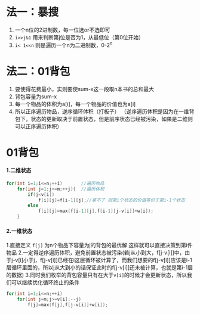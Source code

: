 # 法一：暴搜

1. 一个n位的2进制数，每一位选or不选即可
2. `i>>j&1` 用来判断第j位是否为1，从最低位（第0位开始）
3. `i< 1<<n` 则是遍历一个n为二进制数，0-$2^n$

# 法二：01背包

1. 要使得花费最小，实则要使sum-x这一段取n本书的总和最大
2. 背包容量为sum-x
3. 每一个物品的体积为a[i]，每一个物品的价值也为a[i]
4. 所以正序遍历物品，逆序循环体积（打板子） （逆序遍历体积是因为在一维背包下，状态的更新取决于前置状态，但是前序状态已经被污染，如果是二维则可以正序遍历体积）


# 01背包

#### 1.二维状态

```cpp
for(int i=1;i<=n;++i)       //遍历物品
    for(int j=1;j<=m;++j){  //遍历体积
        if(j<v[i])
            f[i][j]=f[i-1][j];//拿不了 则第i个状态的价值等价于第i-1个状态
        else
            f[i][j]=max(f[i-1][j],f[i-1][j-v[i]]+w[i]);
    }
```

#### 2.一维状态

1.直接定义 `f[j]` 为n个物品下容量为j的背包的最优解 这样就可以直接决策到第i件物品
2.一定得逆序遍历体积，避免前置状态被污染(若j从小到大，f[j-v[i]]中，由于j-v[i]小于j，f[j-v[i]]已经在i这层循环被计算了，而我们想要的f[j-v[i]]应该是i-1层循环里面的，所以j从大到小的话保证此时的f[j-v[i]]还未被计算，也就是第i-1层的数据)
3.同时我们枚举的背包容量只有在大于`v[i]`的时候才会更新状态，所以我们可以继续优化循环终止的条件

```cpp
for(int i=1;i<=n;++i)
    for(int j=m;j>=v[i];--j)
        f[j]=max(f[j],f[j-v[i]]+w[i]);
```